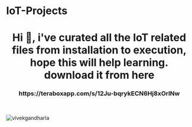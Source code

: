 ﻿# IoT-Projects

<h1 align="center">Hi 👋, i've curated all the IoT related files from installation to execution, hope this will help learning.
download it from here</h1>
<h3 align="center">https://teraboxapp.com/s/12Ju-bqrykECN6Hj8xOrlNw</h3>
<br>

<p><img align="center" src="https://github.com/vivekgandharla/IoT-Projects/assets/89576658/4099d1f6-27d2-478e-9d26-ea4f488efabd&" alt="vivekgandharla" /></p>

